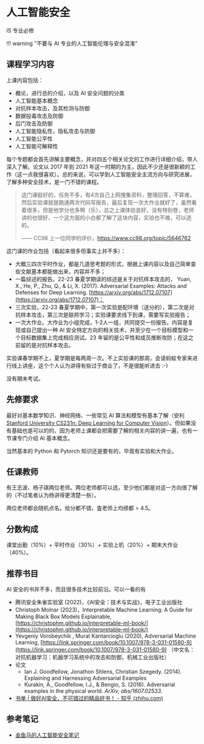 # 人工智能安全
<div class="badges">
<span class="badge is-badge">IS 专业必修</span>
</div>

!!! warning "不要与 AI 专业的人工智能伦理与安全混淆"

## 课程学习内容

上课内容包括：

+ 概论，进行总的介绍，以及 AI 安全问题的分类
+ 人工智能基本概念
+ 对抗样本攻击，及其检测与防御
+ 数据投毒攻击及防御
+ 后门攻击及防御
+ 人工智能隐私性，隐私攻击与防御
+ 人工智能公平性
+ 人工智能可解释性

每个专题都会首先讲解主要概念，并对四五个相关论文的工作进行详细介绍，带人深入了解。论文以 2017 年到 2021 年这一时期的为主，因此不少还是很新颖的工作（这一点我很喜欢）。总的来说，可以学到人工智能安全主流方向与研究进展，了解多种安全技术，是一门不错的课程。

> 这门课挺好的，任务不多，有4次自己上网搜集资料，整理回答，不算难，然后实验课就是跑通两次代码写报告，最后复现一次大作业就好了，虽然看着很多，但是他学分也多啊（乐），总之上课体验良好，没有特别卷，老师讲的也很好，一个这方面的小白都了解了这块内容，实验也不难，可以选的。
>
> —— CC98 上一位同学的评价，<https://www.cc98.org/topic/5646762>

这门课的作业包括（看起来很多但事实上并不多）：

+ 大概三四次平时作业，都是几道思考题的形式，根据上课内容以及自己简单查些文献基本都能做出来，内容并不多；
+ 一篇综述的报告。22-23 春夏学期读的综述是关于对抗样本攻击的， Yuan, X., He, P., Zhu, Q., & Li, X. (2017). Adversarial Examples: Attacks and Defenses for Deep Learning. [https://arxiv.org/abs/1712.07107](https://arxiv.org/abs/1712.07107)；
+ 三次实验，22-23 春夏学期中，第一次实验是配环境（送分的），第二次是对抗样本攻击，第三次是联邦学习；实验课要求线下到课，需要写实验报告；
+ 一次大作业。大作业为小组完成，1-2人一组，共同提交一份报告。内容是复现或自己提出一种 AI 安全特定方向的相关技术，并至少在一个目标模型和一个目标数据集上完成相应测试。23 年留的是公平性和成员推断攻防；在这之前留的是对抗样本攻击。

实验课春学期不上，夏学期是每两周一次。不上实验课的那周，会请蚂蚁专家来进行线上讲座，这个个人认为讲得有些过于商业了，不是很能听进去 :-)

没有期末考试。

## 先修要求

最好对基本数学知识、神经网络、一些常见 AI 算法和模型有基本了解（安利 [Stanford University CS231n: Deep Learning for Computer Vision](http://cs231n.stanford.edu/)）。但如果没有基础也是可以的的，因为老师上课都会把需要了解的相关内容的讲一遍，也有一节课专门介绍 AI 基本概念。

当然基本的 Python 和 Pytorch 知识还是要有的，毕竟有实验和大作业。  

## 任课教师

有王志波、杨子祺两位老师。两位老师都可以选，至少他们都是对这一方向很了解的（不过笔者认为杨讲得更清楚一些）。

两位老师都会随机点名。给分都不错，査老师上均绩都 > 4.5。


## 分数构成

课堂出勤（10%）+ 平时作业（30%）+ 实验上机（20%）+ 期末大作业（40%）。

## 推荐书目

AI 安全的书并不多，而且很多技术比较前沿。可以一看的有

+ 腾讯安全朱雀实验室 (2022)，《AI安全：技术与实战》，电子工业出版社
+ Christoph Molnar (2023)，Interpretable Machine Learning: A Guide for Making Black Box Models Explainable, [https://christophm.github.io/interpretable-ml-book/](https://christophm.github.io/interpretable-ml-book/)
+ Yevgeniy Vorobeychik , Murat Kantarcioglu (2020), Adversarial Machine Learning, [https://link.springer.com/book/10.1007/978-3-031-01580-9](https://link.springer.com/book/10.1007/978-3-031-01580-9) （中文名：对抗机器学习：机器学习系统中的攻击和防御，机械工业出版社）
+ 论文
  + Ian J. Goodfellow, Jonathon Shlens, Christian Szegedy. (2014). Explaining and Harnessing Adversarial Examples 
  + Kurakin, A., Goodfellow, I.J., & Bengio, S. (2016). Adversarial examples in the physical world. *ArXiv, abs/1607.02533*.
+ [书单 | 做好AI安全，不可错过的精品好书！ - 知乎 (zhihu.com)](https://zhuanlan.zhihu.com/p/634680147)

## 参考笔记

- [金鱼马的人工智能安全笔记](https://www.zhihu.com/column/c_1633936906831552512)
